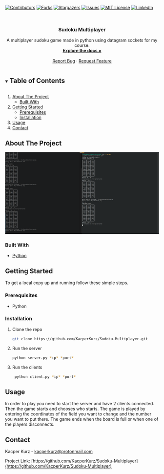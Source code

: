 [![Contributors][contributors-shield]][contributors-url]
[![Forks][forks-shield]][forks-url]
[![Stargazers][stars-shield]][stars-url]
[![Issues][issues-shield]][issues-url]
[![MIT License][license-shield]][license-url]
[![LinkedIn][linkedin-shield]][linkedin-url]



<!-- PROJECT LOGO -->
<br />
<p align="center">
  <a href="https://github.com/KacperKurz/Sudoku-Multiplayer">
  </a>

  <h3 align="center">Sudoku Multiplayer</h3>

  <p align="center">
    A multiplayer sudoku game made in python using datagram sockets for my course.
    <br />
    <a href="https://github.com/KacperKurz/Sudoku-Multiplayer"><strong>Explore the docs »</strong></a>
    <br />
    <br />
    <a href="https://github.com/KacperKurz/Sudoku-Multiplayer/issues">Report Bug</a>
    ·
    <a href="https://github.com/KacperKurz/Sudoku-Multiplayer/issues">Request Feature</a>
  </p>



<!-- TABLE OF CONTENTS -->
<details open="open">
  <summary><h2 style="display: inline-block">Table of Contents</h2></summary>
  <ol>
    <li>
      <a href="#about-the-project">About The Project</a>
      <ul>
        <li><a href="#built-with">Built With</a></li>
      </ul>
    </li>
    <li>
      <a href="#getting-started">Getting Started</a>
      <ul>
        <li><a href="#prerequisites">Prerequisites</a></li>
        <li><a href="#installation">Installation</a></li>
      </ul>
    </li>
    <li><a href="#usage">Usage</a></li>
    <li><a href="#contact">Contact</a></li>
  </ol>
</details>



<!-- ABOUT THE PROJECT -->
## About The Project

![](Screenshot_20230308_162235.png)


### Built With

* [Python](https://www.python.org/)



<!-- GETTING STARTED -->
## Getting Started

To get a local copy up and running follow these simple steps.

### Prerequisites

* Python

### Installation

1. Clone the repo
   ```sh
   git clone https://github.com/KacperKurz/Sudoku-Multiplayer.git
   ```
2. Run the server
   ```sh
   python server.py *ip* *port*
   ```
3. Run the clients
   ```sh
    python client.py *ip* *port*
    ```

<!-- USAGE EXAMPLES -->
## Usage

In order to play you need to start the server and have 2 clients connected. Then the game starts and chooses who starts. The game is played by entering the coordinates of the field you want to change and the number you want to put there. The game ends when the board is full or when one of the players disconnects.


<!-- CONTACT -->
## Contact

Kacper Kurz - kacperkurz@protonmail.com

Project Link: [https://github.com/KacperKurz/Sudoku-Multiplayer](https://github.com/KacperKurz/Sudoku-Multiplayer)






<!-- MARKDOWN LINKS & IMAGES -->
<!-- https://www.markdownguide.org/basic-syntax/#reference-style-links -->
[contributors-shield]: https://img.shields.io/github/contributors/KacperKurz/Sudoku-Multiplayer.svg?style=for-the-badge
[contributors-url]: https://github.com/KacperKurz/Sudoku-Multiplayer/graphs/contributors
[forks-shield]: https://img.shields.io/github/forks/KacperKurz/Sudoku-Multiplayer.svg?style=for-the-badge
[forks-url]: https://github.com/KacperKurz/Sudoku-Multiplayer/network/members
[stars-shield]: https://img.shields.io/github/stars/KacperKurz/Sudoku-Multiplayer.svg?style=for-the-badge
[stars-url]: https://github.com/KacperKurz/Sudoku-Multiplayer/stargazers
[issues-shield]: https://img.shields.io/github/issues/KacperKurz/Sudoku-Multiplayer.svg?style=for-the-badge
[issues-url]: https://github.com/KacperKurz/Sudoku-Multiplayer/issues
[license-shield]: https://img.shields.io/github/license/KacperKurz/Sudoku-Multiplayer.svg?style=for-the-badge
[license-url]: https://github.com/KacperKurz/Sudoku-Multiplayer/blob/master/LICENSE.txt
[linkedin-shield]: https://img.shields.io/badge/-LinkedIn-black.svg?style=for-the-badge&logo=linkedin&colorB=555
[linkedin-url]: https://linkedin.com/in/kacper-kurz-175707199/
